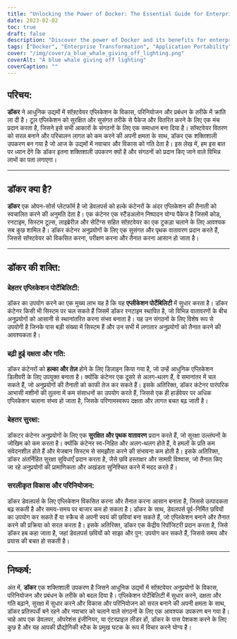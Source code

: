 ```yaml
---
title: "Unlocking the Power of Docker: The Essential Guide for Enterprise Transformation"
date: 2023-02-02
toc: true
draft: false
description: "Discover the power of Docker and its benefits for enterprise transformation in this comprehensive guide to improving application portability, security, efficiency, and development."
tags: ["Docker", "Enterprise Transformation", "Application Portability", "Increased Efficiency", "Improved Security", "Simplified Development and Deployment", "Software Applications", "Containers", "Productivity", "Time-to-Market"]
cover: "/img/cover/a_blue_whale_giving_off_lighting.png"
coverAlt: "A blue whale giving off lighting"
coverCaption: ""
---
```

 ## परिचय:  **डॉकर** ने आधुनिक उद्यमों में सॉफ़्टवेयर एप्लिकेशन के विकास, परिनियोजन और प्रबंधन के तरीके में क्रांति ला दी है। टूल एप्लिकेशन को सुरक्षित और सुसंगत तरीके से पैकेज और वितरित करने के लिए एक मंच प्रदान करता है, जिसने इसे सभी आकारों के संगठनों के लिए एक समाधान बना दिया है। सॉफ्टवेयर वितरण को सरल बनाने और परिचालन लागत को कम करने की अपनी क्षमता के साथ, डॉकर एक शक्तिशाली उपकरण बन गया है जो आज के उद्यमों में नवाचार और विकास को गति देता है। इस लेख में, हम इस बात पर ध्यान देंगे कि डॉकर इतना शक्तिशाली उपकरण क्यों है और संगठनों को प्रदान किए जाने वाले विभिन्न लाभों का पता लगाएगा।  ______  ## डॉकर क्या है?  **डॉकर** एक ओपन-सोर्स प्लेटफॉर्म है जो डेवलपर्स को हल्के कंटेनरों के अंदर एप्लिकेशन की तैनाती को स्वचालित करने की अनुमति देता है। एक कंटेनर एक स्टैंडअलोन निष्पादन योग्य पैकेज है जिसमें कोड, रनटाइम, सिस्टम टूल्स, लाइब्रेरीज़ और सेटिंग्स सहित सॉफ़्टवेयर का एक टुकड़ा चलाने के लिए आवश्यक सब कुछ शामिल है। डॉकर कंटेनर अनुप्रयोगों के लिए एक सुसंगत और पृथक वातावरण प्रदान करते हैं, जिससे सॉफ्टवेयर को विकसित करना, परीक्षण करना और तैनात करना आसान हो जाता है।  ______  ## डॉकर की शक्ति:  ### बेहतर एप्लिकेशन पोर्टेबिलिटी: डॉकर का उपयोग करने का एक मुख्य लाभ यह है कि यह **एप्लीकेशन पोर्टेबिलिटी** में सुधार करता है। डॉकर कंटेनर किसी भी सिस्टम पर चल सकते हैं जिसमें डॉकर रनटाइम स्थापित है, जो विभिन्न वातावरणों के बीच अनुप्रयोगों को आसानी से स्थानांतरित करना संभव बनाता है। यह उन संगठनों के लिए विशेष रूप से उपयोगी है जिनके पास बड़ी संख्या में सिस्टम हैं और उन सभी में लगातार अनुप्रयोगों को तैनात करने की आवश्यकता है।  ### बढ़ी हुई दक्षता और गति: डॉकर कंटेनरों को **हल्का और तेज़** होने के लिए डिज़ाइन किया गया है, जो उन्हें आधुनिक एप्लिकेशन डिलीवरी के लिए उपयुक्त बनाता है। क्योंकि कंटेनर एक दूसरे से अलग-थलग हैं, वे समानांतर में चल सकते हैं, जो अनुप्रयोगों की तैनाती को काफी तेज कर सकते हैं। इसके अतिरिक्त, डॉकर कंटेनर पारंपरिक आभासी मशीनों की तुलना में कम संसाधनों का उपयोग करते हैं, जिससे एक ही हार्डवेयर पर अधिक एप्लिकेशन चलाना संभव हो जाता है, जिसके परिणामस्वरूप दक्षता और लागत बचत बढ़ जाती है।  ### बेहतर सुरक्षा: डॉकटर कंटेनर अनुप्रयोगों के लिए एक **सुरक्षित और पृथक वातावरण** प्रदान करते हैं, जो सुरक्षा उल्लंघनों के जोखिम को कम करता है। क्योंकि कंटेनर स्व-निहित और अलग-थलग होते हैं, वे हमलों के प्रति कम संवेदनशील होते हैं और मेजबान सिस्टम से समझौता करने की संभावना कम होती है। इसके अतिरिक्त, डॉकर अंतर्निहित सुरक्षा सुविधाएँ प्रदान करता है, जैसे छवि हस्ताक्षर और सामग्री विश्वास, जो तैनात किए जा रहे अनुप्रयोगों की प्रामाणिकता और अखंडता सुनिश्चित करने में मदद करते हैं।  ### सरलीकृत विकास और परिनियोजन: डॉकर डेवलपर्स के लिए एप्लिकेशन विकसित करना और तैनात करना आसान बनाता है, जिससे उत्पादकता बढ़ सकती है और समय-समय पर बाजार कम हो सकता है। डॉकर के साथ, डेवलपर्स पूर्व-निर्मित छवियों का उपयोग कर सकते हैं या स्क्रैच से अपनी स्वयं की छवियां बना सकते हैं, जो एप्लिकेशन बनाने और तैनात करने की प्रक्रिया को सरल करता है। इसके अतिरिक्त, डॉकर एक केंद्रीय रिपॉजिटरी प्रदान करता है, जिसे डॉकर हब कहा जाता है, जहां डेवलपर्स छवियों को साझा और पुन: उपयोग कर सकते हैं, जिससे समय और प्रयास की बचत हो सकती है।  ______  ## निष्कर्ष:  अंत में, **डॉकर** एक शक्तिशाली उपकरण है जिसने आधुनिक उद्यमों में सॉफ़्टवेयर अनुप्रयोगों के विकास, परिनियोजन और प्रबंधन के तरीके को बदल दिया है। एप्लिकेशन पोर्टेबिलिटी में सुधार करने, दक्षता और गति बढ़ाने, सुरक्षा में सुधार करने और विकास और परिनियोजन को सरल बनाने की अपनी क्षमता के साथ, डॉकर प्रतिस्पर्धी बने रहने और नवाचार को चलाने वाले संगठनों के लिए एक आवश्यक उपकरण बन गया है। चाहे आप एक डेवलपर, ऑपरेशंस इंजीनियर, या एंटरप्राइज़ लीडर हों, डॉकर के पास पेशकश करने के लिए कुछ है और यह आपकी प्रौद्योगिकी स्टैक के प्रमुख घटक के रूप में विचार करने योग्य है।